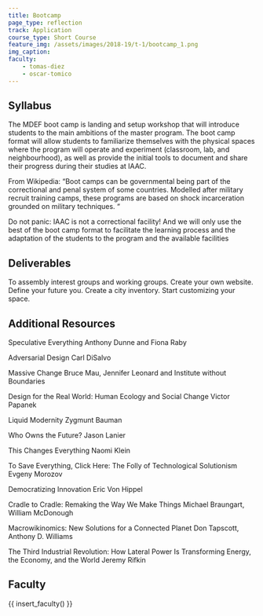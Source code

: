 ```yaml
---
title: Bootcamp
page_type: reflection
track: Application
course_type: Short Course
feature_img: /assets/images/2018-19/t-1/bootcamp_1.png
img_caption: 
faculty: 
    - tomas-diez
    - oscar-tomico
---
```


## Syllabus 

The MDEF boot camp is landing and setup workshop that will introduce students to the main ambitions of the master program. The boot camp format will allow students to familiarize themselves with the physical spaces where the program will operate and experiment (classroom, lab, and neighbourhood), as well as provide the initial tools to document and share their progress during their studies at IAAC.

From Wikipedia: “Boot camps can be governmental being part of the correctional and penal system of some countries. Modelled after military recruit training camps, these programs are based on shock incarceration grounded on military techniques. “

Do not panic: IAAC is not a correctional facility! And we will only use the best of the boot camp format to facilitate the learning process and the adaptation of the students to the program and the available facilities

## Deliverables

To assembly interest groups and working groups. Create your own website. Define your future you. Create a city inventory. Start customizing your space.

## Additional Resources

Speculative Everything Anthony Dunne and Fiona Raby

Adversarial Design Carl DiSalvo

Massive Change Bruce Mau, Jennifer Leonard and Institute without Boundaries

Design for the Real World: Human Ecology and Social Change Victor Papanek

Liquid Modernity Zygmunt Bauman

Who Owns the Future? Jason Lanier

This Changes Everything Naomi Klein

To Save Everything, Click Here: The Folly of Technological Solutionism Evgeny Morozov

Democratizing Innovation Eric Von Hippel

Cradle to Cradle: Remaking the Way We Make Things Michael Braungart, William McDonough

Macrowikinomics: New Solutions for a Connected Planet Don Tapscott, Anthony D. Williams

The Third Industrial Revolution: How Lateral Power Is Transforming Energy, the Economy, and the World Jeremy Rifkin

## Faculty

{{ insert_faculty() }}